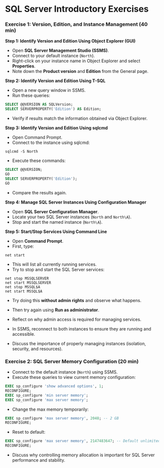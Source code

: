 
# SQL Server Introductory Exercises

### Exercise 1: Version, Edition, and Instance Management (40 min)

**Step 1: Identify Version and Edition Using Object Explorer (GUI)**
- Open **SQL Server Management Studio (SSMS)**.
- Connect to your default instance (`North`).
- Right-click on your instance name in Object Explorer and select **Properties**.
- Note down the **Product version** and **Edition** from the General page.

**Step 2: Identify Version and Edition Using T-SQL**
- Open a new query window in SSMS.
- Run these queries:
```sql
SELECT @@VERSION AS SQLVersion;
SELECT SERVERPROPERTY('Edition') AS Edition;
```
- Verify if results match the information obtained via Object Explorer.

**Step 3: Identify Version and Edition Using sqlcmd**
- Open Command Prompt.
- Connect to the instance using sqlcmd:
```shell
sqlcmd -S North
```
- Execute these commands:
```sql
SELECT @@VERSION;
GO
SELECT SERVERPROPERTY('Edition');
GO
```
- Compare the results again.

**Step 4: Manage SQL Server Instances Using Configuration Manager**
- Open **SQL Server Configuration Manager**.
- Locate your two SQL Server instances (`North` and `North\A`).
- Stop and start the named instance (`North\A`).

**Step 5: Start/Stop Services Using Command Line**
- Open **Command Prompt**.
- First, type:
```shell
net start
```
- This will list all currently running services.
- Try to stop and start the SQL Server services:
```shell
net stop MSSQLSERVER
net start MSSQLSERVER
net stop MSSQL$A
net start MSSQL$A
```
- Try doing this **without admin rights** and observe what happens.
- Then try again using **Run as administrator**.
- Reflect on why admin access is required for managing services.

- In SSMS, reconnect to both instances to ensure they are running and accessible.
- Discuss the importance of properly managing instances (isolation, security, and resources).

### Exercise 2: SQL Server Memory Configuration (20 min)
- Connect to the default instance (`North`) using SSMS.
- Execute these queries to view current memory configuration:
```sql
EXEC sp_configure 'show advanced options', 1;
RECONFIGURE;
EXEC sp_configure 'min server memory';
EXEC sp_configure 'max server memory';
```
- Change the max memory temporarily:
```sql
EXEC sp_configure 'max server memory', 2048; -- 2 GB
RECONFIGURE;
```
- Reset to default:
```sql
EXEC sp_configure 'max server memory', 2147483647; -- Default unlimited
RECONFIGURE;
```
- Discuss why controlling memory allocation is important for SQL Server performance and stability.
